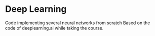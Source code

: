 # Deep Learning 
Code implementing several neural networks from scratch
Based on the code of deeplearning.ai while taking the course. 


